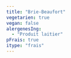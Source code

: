 ```yaml
---
title: "Brie-Beaufort"
vegetarien: true
vegan: false
alergenesIng:
  - "Produit laitier"
pFrais: true
itype: "frais"
---
```

